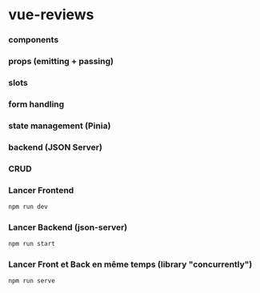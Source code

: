# vue-reviews

### components
### props (emitting + passing)
### slots
### form handling
### state management (Pinia)
### backend (JSON Server)
### CRUD

### Lancer Frontend

```sh
npm run dev
```

### Lancer Backend (json-server)

```sh
npm run start
```

### Lancer Front et Back en même temps (library "concurrently")

```sh
npm run serve
```